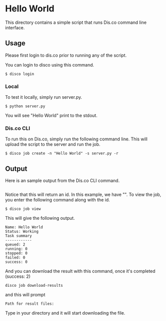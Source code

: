 # Hello World

This directory contains a simple script that runs Dis.co command line interface. 


## Usage

Please first login to dis.co prior to running any of the script.

You can login to disco using this command.

```
$ disco login
```

### Local 

To test it locally, simply run server.py.
```
$ python server.py
```
You will see "Hello World" print to the stdout.

### Dis.co CLI

To run this on Dis.co, simply run the following command line. This will upload the script to the server and run the job. 
```
$ disco job create -n "Hello World" -s server.py -r

```

## Output

Here is an sample output from the Dis.co CLI command.

```
```
Notice that this will return an id. In this example, we have "". 
To view the job, you enter the following command along with the id.  

```
$ disco job view 

```

This will give the following output. 

```
Name: Hello World
Status: Working 
Task summary
------------
queued: 2
running: 0
stopped: 0
failed: 0
success: 0
```

And you can download the result with this command, once it's completed (success: 2)

```
disco job download-results 

```
and this will prompt

```
Path for result files: 

```
Type in your directory and it will start downloading the file. 


